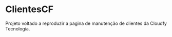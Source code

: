 # ClientesCF
Projeto voltado a reproduzir a pagina de manutenção de clientes da Cloudfy Tecnologia.
